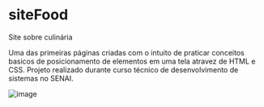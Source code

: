 # siteFood
Site sobre culinária

Uma das primeiras páginas criadas com o intuito de praticar conceitos basicos de posicionamento de elementos em uma tela atravez de HTML e CSS. Projeto realizado durante curso técnico de desenvolvimento de sistemas no SENAI.

![image](https://user-images.githubusercontent.com/79909914/219678629-ac26d2b4-0bca-42f8-ac10-30d82bd182d4.png)
